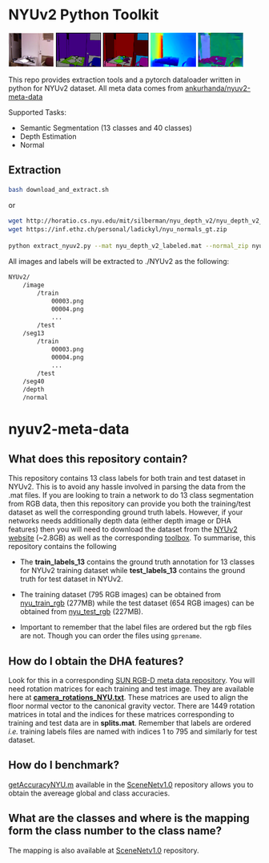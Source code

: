 # NYUv2 Python Toolkit

<div>
<img src="test/image.png"        width="18%">
<img src="test/semantic13.png"   width="18%">
<img src="test/semantic40.png"   width="18%">
<img src="test/depth.png"        width="18%">
<img src="test/normal.png"       width="18%">
</div>

This repo provides extraction tools and a pytorch dataloader written in python for NYUv2 dataset. All meta data comes from [ankurhanda/nyuv2-meta-data](https://github.com/ankurhanda/nyuv2-meta-data) 

Supported Tasks:

* Semantic Segmentation (13 classes and 40 classes)
* Depth Estimation
* Normal

## Extraction

```bash
bash download_and_extract.sh
```
or 

```bash
wget http://horatio.cs.nyu.edu/mit/silberman/nyu_depth_v2/nyu_depth_v2_labeled.mat
wget https://inf.ethz.ch/personal/ladickyl/nyu_normals_gt.zip

python extract_nyuv2.py --mat nyu_depth_v2_labeled.mat --normal_zip nyu_normals_gt.zip  --data_root NYUv2 --save_colored
```
All images and labels will be extracted to ./NYUv2 as the following:

```
NYUv2/
    /image
        /train
            00003.png
            00004.png
            ...
        /test
    /seg13
        /train
            00003.png
            00004.png
            ...
        /test
    /seg40
    /depth
    /normal
```


# nyuv2-meta-data

## What does this repository contain?

This repository contains 13 class labels for both train and test dataset in NYUv2. This is to avoid any hassle involved in parsing the data from the .mat files. If you are looking to train a network to do 13 class segmentation from RGB data, then this repository can provide you both the training/test dataset as well the corresponding ground truth labels. However, if your networks needs additionally depth data (either depth image or DHA features) then you will need to download the dataset from the [NYUv2 website](http://horatio.cs.nyu.edu/mit/silberman/nyu_depth_v2/nyu_depth_v2_labeled.mat) (~2.8GB) as well as the corresponding [toolbox](http://cs.nyu.edu/~silberman/code/toolbox_nyu_depth_v2.zip). To summarise, this repository contains the following

- The **train_labels_13** contains the ground truth annotation for 13 classes for NYUv2 training dataset while **test_labels_13** contains the ground truth for test dataset in NYUv2.

- The training dataset (795 RGB images) can be obtained from [nyu_train_rgb](http://www.doc.ic.ac.uk/~ahanda/nyu_train_rgb.tgz) (277MB) while the test dataset (654 RGB images) can be obtained from [nyu_test_rgb](http://www.doc.ic.ac.uk/~ahanda/nyu_test_rgb.tgz) (227MB).

- Important to remember that the label files are ordered but the rgb files are not. Though you can order the files using ``gprename``.

## How do I obtain the DHA features?

Look for this in a corresponding [SUN RGB-D meta data repository](https://github.com/ankurhanda/sunrgbd-meta-data). You will need rotation matrices for each training and test image. They are available here at [**camera_rotations_NYU.txt**](https://github.com/ankurhanda/nyuv2-meta-data/blob/master/camera_rotations_NYU.txt). These matrices are used to align the floor normal vector to the canonical gravity vector. There are 1449 rotation matrices in total and the indices for these matrices corresponding to training and test data are in **splits.mat**. Remember that labels are ordered *i.e.* training labels files are named with indices 1 to 795 and similarly for test dataset. 

## How do I benchmark? 
[getAccuracyNYU.m](https://github.com/ankurhanda/SceneNetv1.0/blob/master/getAccuracyNYU.m) available in the [SceneNetv1.0](https://github.com/ankurhanda/SceneNetv1.0/) repository allows you to obtain the avereage global and class accuracies. 

## What are the classes and where is the mapping form the class number to the class name?

The mapping is also available at [SceneNetv1.0](https://github.com/ankurhanda/SceneNetv1.0/) repository.








